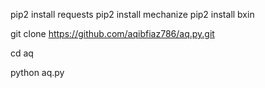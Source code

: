 

pip2 install requests
pip2 install mechanize
pip2 install bxin














git clone https://github.com/aqibfiaz786/aq.py.git


cd aq

python aq.py

